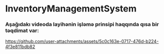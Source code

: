
 <h1>InventoryManagementSystem</h1>
 <h3>Aşağıdakı videoda layihənin işləmə prinsipi haqqında qısa bir təqdimat var:</h3>

https://github.com/user-attachments/assets/5c0c163e-0717-476d-b224-4f3e811bdb82



